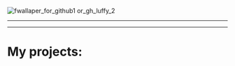 ![f![wallaper_for_github1](https://github.com/user-attachments/assets/3ada0b9e-e21d-46b5-8724-43389c2d103c)
or_gh_luffy_2](https://github.com/user-attachments/assets/c155d175-c90d-45fc-8676-c504c9c28a66)

<hr>

<hr>
<h1>My projects:</h1>



<!--
**HuskarMid/HuskarMid** is a ✨ _special_ ✨ repository because its `README.md` (this file) appears on your GitHub profile.

Here are some ideas to get you started:

- 🔭 I’m currently working on ...
- 🌱 I’m currently learning ...
- 👯 I’m looking to collaborate on ...
- 🤔 I’m looking for help with ...
- 💬 Ask me about ...
- 📫 How to reach me: ...
- 😄 Pronouns: ...
- ⚡ Fun fact: ...
-->
